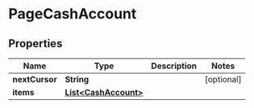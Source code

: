 

# PageCashAccount


## Properties

| Name | Type | Description | Notes |
|------------ | ------------- | ------------- | -------------|
|**nextCursor** | **String** |  |  [optional] |
|**items** | [**List&lt;CashAccount&gt;**](CashAccount.md) |  |  |



